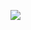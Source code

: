 <a href="https://haena02.tistory.com/" target="_blank"><img src="https://img.shields.io/badge/Tistory-0000?style=flat&logo=Tistory&logoColor=000000"/></a>

<!--
**haenalee0721/haenalee0721** is a ✨ _special_ ✨ repository because its `README.md` (this file) appears on your GitHub profile.

Here are some ideas to get you started:

- 🔭 I’m currently working on ...
- 🌱 I’m currently learning ...
- 👯 I’m looking to collaborate on ...
- 🤔 I’m looking for help with ...
- 💬 Ask me about ...
- 📫 How to reach me: ...
- 😄 Pronouns: ...
- ⚡ Fun fact: ...
-->
